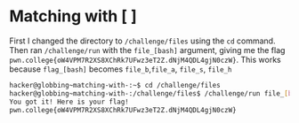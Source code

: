 # Matching with [ ]

First I changed the directory to `/challenge/files` using the `cd` command. Then ran `/challenge/run` with the `file_[bash]` argument, giving me the flag `pwn.college{oW4VPM7R2XS8XChRk7UFwz3eT2Z.dNjM4QDL4gjN0czW}`.
This works because `flag_[bash]` becomes `file_b`,`file_a`, `file_s`, `file_h`

```bash
hacker@globbing~matching-with-:~$ cd /challenge/files
hacker@globbing~matching-with-:/challenge/files$ /challenge/run file_[bash]
You got it! Here is your flag!
pwn.college{oW4VPM7R2XS8XChRk7UFwz3eT2Z.dNjM4QDL4gjN0czW}
```
